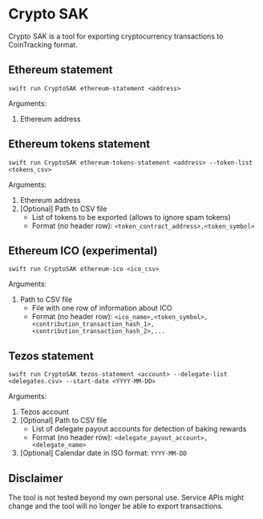 # Crypto SAK

Crypto SAK is a tool for exporting cryptocurrency transactions to CoinTracking format.

## Ethereum statement

```shell
swift run CryptoSAK ethereum-statement <address>
```

Arguments:

1. Ethereum address


## Ethereum tokens statement

```shell
swift run CryptoSAK ethereum-tokens-statement <address> --token-list <tokens_csv>
```

Arguments:

1. Ethereum address
2. [Optional] Path to CSV file
   - List of tokens to be exported (allows to ignore spam tokens)
   - Format (no header row): `<token_contract_address>,<token_symbol>`

## Ethereum ICO (experimental)

```shell
swift run CryptoSAK ethereum-ico <ico_csv>
```

Arguments:

1. Path to CSV file
    - File with one row of information about ICO
    - Format (no header row): `<ico_name>,<token_symbol>,<contribution_transaction_hash_1>,<contribution_transaction_hash_2>,...`

## Tezos statement

```shell
swift run CryptoSAK tezos-statement <account> --delegate-list <delegates.csv> --start-date <YYYY-MM-DD>
```

Arguments:

1. Tezos account
2. [Optional] Path to CSV file
   - List of delegate payout accounts for detection of baking rewards
   - Format (no header row): `<delegate_payout_account>,<delegate_name>`
3. [Optional] Calendar date in ISO format: `YYYY-MM-DD`

## Disclaimer

The tool is not tested beyond my own personal use. Service APIs might change and the tool will no longer be able to export transactions.
